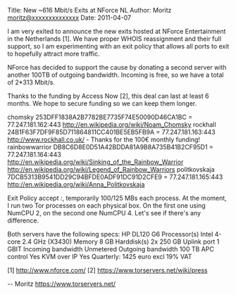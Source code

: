 Title:  New ~616 Mbit/s Exits at NForce NL
Author: Moritz <moritz@xxxxxxxxxxxxxx>
Date: 2011-04-07


I am very exited to announce the new exits hosted at NForce
Entertainment in the Netherlands [1]. We have proper WHOIS reassignment
and their full support, so I am experimenting with an exit policy that
allows all ports to exit to hopefully attract more traffic.

NForce has decided to support the cause by donating a second server with
another 100TB of outgoing bandwidth. Incoming is free, so we have a
total of 2*313 Mbit/s.

Thanks to the funding by Access Now [2], this deal can last at least 6
months. We hope to secure funding so we can keep them longer.

chomsky 253DFF1838A2B7782BE7735F74E50090D46CA1BC = 77.247.181.162:443
http://en.wikipedia.org/wiki/Noam_Chomsky
rockhall 24B1F63F7DF9F85D711864811CC401BE5EB5FB9A = 77.247.181.163:443
http://www.rockhall.co.uk/ - Thanks for the 100€ monthly funding!
rainbowwarrior DB8C6D8E0D51A42BDDA81A9B8A735B41B2CF95D1 = 77.247.181.164:443
http://en.wikipedia.org/wiki/Sinking_of_the_Rainbow_Warrior
http://en.wikipedia.org/wiki/Legend_of_Rainbow_Warriors
politkovskaja 7DCB5313B9541DD29C94BFDE0ADF91DC91D2CFE9 = 77.247.181.165:443
http://en.wikipedia.org/wiki/Anna_Politkovskaja

Exit Policy accept *:*, temporarily 100/125 MBs each process. At the
moment, I run two Tor processes on each physical box. On the first one
using NumCPU 2, on the second one NumCPU 4. Let's see if there's any
difference.

Both servers have the following specs:
HP DL120 G6
Processor(s) Intel 4-core 2.4 GHz (X3430)
Memory 8 GB
Harddisk(s) 2x 250 GB
Uplink port 1 GBIT
Incoming bandwidth Unmetered
Outgoing bandwidth 100 TB
APC control Yes
KVM over IP Yes
Quarterly: 1425 euro excl 19% VAT

[1] http://www.nforce.com/
[2] https://www.torservers.net/wiki/press

-- 
Moritz
https://www.torservers.net/
